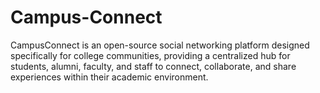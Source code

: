 # Campus-Connect
CampusConnect is an open-source social networking platform designed specifically for college communities, providing a centralized hub for students, alumni, faculty, and staff to connect, collaborate, and share experiences within their academic environment.
